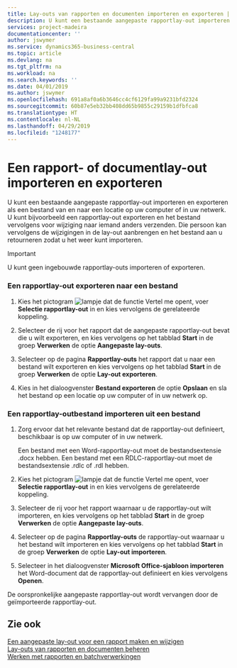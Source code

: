 ```yaml
---
title: Lay-outs van rapporten en documenten importeren en exporteren | Microsoft Docs
description: U kunt een bestaande aangepaste rapportlay-out importeren en exporteren als een bestand van en naar een locatie op uw computer of in uw netwerk.
services: project-madeira
documentationcenter: ''
author: jswymer
ms.service: dynamics365-business-central
ms.topic: article
ms.devlang: na
ms.tgt_pltfrm: na
ms.workload: na
ms.search.keywords: ''
ms.date: 04/01/2019
ms.author: jswymer
ms.openlocfilehash: 691a8af0a6b3646cc4cf6129fa99a9231bfd2324
ms.sourcegitcommit: 60b87e5eb32bb408dd65b9855c29159b1dfbfca8
ms.translationtype: HT
ms.contentlocale: nl-NL
ms.lasthandoff: 04/29/2019
ms.locfileid: "1248177"
---
```

# <a name="import-and-export-a-report-or-document-layout"></a>Een rapport- of documentlay-out importeren en exporteren
U kunt een bestaande aangepaste rapportlay-out importeren en exporteren als een bestand van en naar een locatie op uw computer of in uw netwerk. U kunt bijvoorbeeld een rapportlay-out exporteren en het bestand vervolgens voor wijziging naar iemand anders verzenden. Die persoon kan vervolgens de wijzigingen in de lay-out aanbrengen en het bestand aan u retourneren zodat u het weer kunt importeren.  

> [!IMPORTANT]  
>  U kunt geen ingebouwde rapportlay-outs importeren of exporteren.  

### <a name="to-export-a-report-layout-to-a-file"></a>Een rapportlay-out exporteren naar een bestand  

1.  Kies het pictogram ![lampje dat de functie Vertel me opent](media/ui-search/search_small.png "Vertel me wat u wilt doen"), voer **Selectie rapportlay-out** in en kies vervolgens de gerelateerde koppeling.  

2.  Selecteer de rij voor het rapport dat de aangepaste rapportlay-out bevat die u wilt exporteren, en kies vervolgens op het tabblad **Start** in de groep **Verwerken** de optie **Aangepaste lay-outs**.  

3.  Selecteer op de pagina **Rapportlay-outs** het rapport dat u naar een bestand wilt exporteren en kies vervolgens op het tabblad **Start** in de groep **Verwerken** de optie **Lay-out exporteren**.  

4.  Kies in het dialoogvenster **Bestand exporteren** de optie **Opslaan** en sla het bestand op een locatie op uw computer of in uw netwerk op.  

### <a name="to-import-a-report-layout-file"></a>Een rapportlay-outbestand importeren uit een bestand  

1.  Zorg ervoor dat het relevante bestand dat de rapportlay-out definieert, beschikbaar is op uw computer of in uw netwerk.  

     Een bestand met een Word-rapportlay-out moet de bestandsextensie .docx hebben. Een bestand met een RDLC-rapportlay-out moet de bestandsextensie .rdlc of .rdl hebben.  

2.  Kies het pictogram ![lampje dat de functie Vertel me opent](media/ui-search/search_small.png "Vertel me wat u wilt doen"), voer **Selectie rapportlay-out** in en kies vervolgens de gerelateerde koppeling.  

3.  Selecteer de rij voor het rapport waarnaar u de rapportlay-out wilt importeren, en kies vervolgens op het tabblad **Start** in de groep **Verwerken** de optie **Aangepaste lay-outs**.  

4.  Selecteer op de pagina **Rapportlay-outs** de rapportlay-out waarnaar u het bestand wilt importeren en kies vervolgens op het tabblad **Start** in de groep **Verwerken** de optie **Lay-out importeren**.  

5.  Selecteer in het dialoogvenster **Microsoft Office-sjabloon importeren** het Word-document dat de rapportlay-out definieert en kies vervolgens **Openen**.  

 De oorspronkelijke aangepaste rapportlay-out wordt vervangen door de geïmporteerde rapportlay-out.  

## <a name="see-also"></a>Zie ook  
 [Een aangepaste lay-out voor een rapport maken en wijzigen](ui-how-create-custom-report-layout.md)   
 [Lay-outs van rapporten en documenten beheren](ui-manage-report-layouts.md)  
 [Werken met rapporten en batchverwerkingen](ui-work-report.md)    

